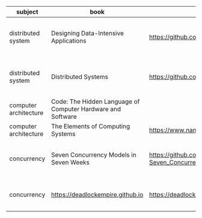 subject|book|resource|why
---|---|---|---
distributed system|Designing Data-Intensive Applications|https://github.com/practitionerjane/library/blob/master/Designing%20Data%20Intensive%20Applications.pdf|a highly readable book designed for practitioners
distributed system|Distributed Systems|https://github.com/practitionerjane/library/blob/master/Distributed_Systems_3-200502.pdf|a highly readable book designed for practitioners
computer architecture|Code: The Hidden Language of Computer Hardware and Software||vivid to understand
computer architecture|The Elements of Computing Systems|https://www.nand2tetris.org/|good book for practice
concurrency|Seven Concurrency Models in Seven Weeks|https://github.com/practitionerjane/library/blob/master/Paul_Butcher-Seven_Concurrency_Models_in_Seven_Weeks-EN.pdf|you can learn about concurrency in a short time
concurrency|https://deadlockempire.github.io|https://deadlockempire.github.io|a game for you to understand concurrency
